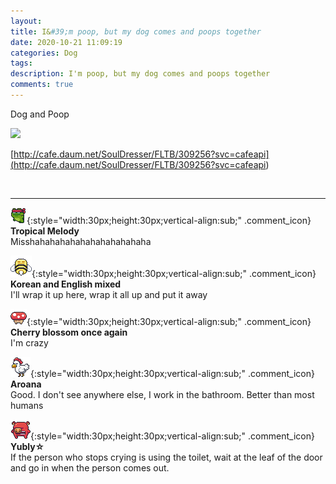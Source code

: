 ```yaml
---
layout: 
title: I&#39;m poop, but my dog ​​comes and poops together
date: 2020-10-21 11:09:19
categories: Dog
tags: 
description: I'm poop, but my dog ​​comes and poops together
comments: true
---
```


Dog and Poop

![](https://blog.kakaocdn.net/dn/bbMOnX/btqLpvujdlz/04JHjB0QdqON64OjL9mRJ1/img.jpg)

[http://cafe.daum.net/SoulDresser/FLTB/309256?svc=cafeapi](<http://cafe.daum.net/SoulDresser/FLTB/309256?svc=cafeapi>)

​

* * *

![comment](/assets/character/frog.png){:style="width:30px;height:30px;vertical-align:sub;" .comment_icon} **Tropical Melody**  
Misshahahahahahahahahahahaha   
  
![comment](/assets/character/bee.png){:style="width:30px;height:30px;vertical-align:sub;" .comment_icon} **Korean and English mixed**  
I'll wrap it up here, wrap it all up and put it away   
  
![comment](/assets/character/mushroom.png){:style="width:30px;height:30px;vertical-align:sub;" .comment_icon} **Cherry blossom once again**  
I'm crazy   
  
![comment](/assets/character/chicken.png){:style="width:30px;height:30px;vertical-align:sub;" .comment_icon} **Aroana**  
Good. I don't see anywhere else, I work in the bathroom. Better than most humans   
  
![comment](/assets/character/pig.png){:style="width:30px;height:30px;vertical-align:sub;" .comment_icon} **Yubly☆**  
If the person who stops crying is using the toilet, wait at the leaf of the door and go in when the person comes out.   
  

